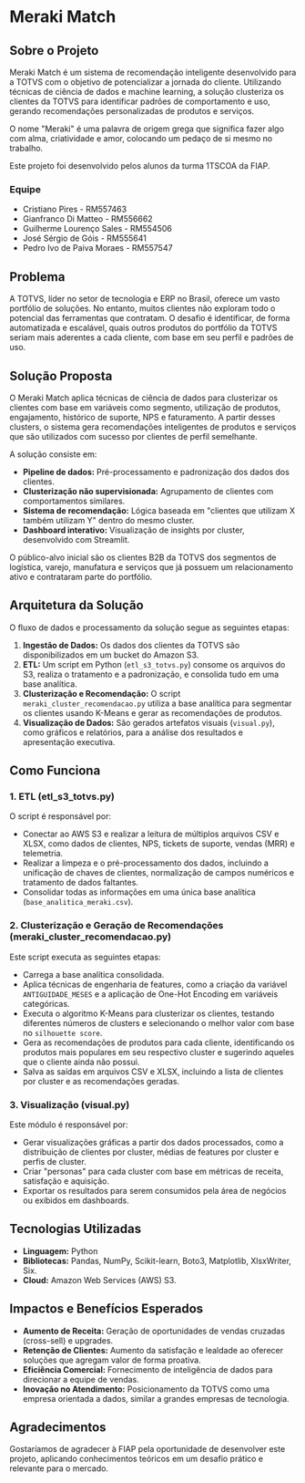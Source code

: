 # Meraki Match

## Sobre o Projeto

Meraki Match é um sistema de recomendação inteligente desenvolvido para a TOTVS com o objetivo de potencializar a jornada do cliente. Utilizando técnicas de ciência de dados e machine learning, a solução clusteriza os clientes da TOTVS para identificar padrões de comportamento e uso, gerando recomendações personalizadas de produtos e serviços.

O nome "Meraki" é uma palavra de origem grega que significa fazer algo com alma, criatividade e amor, colocando um pedaço de si mesmo no trabalho.

Este projeto foi desenvolvido pelos alunos da turma 1TSCOA da FIAP.

### Equipe
* Cristiano Pires - RM557463
* Gianfranco Di Matteo - RM556662
* Guilherme Lourenço Sales - RM554506
* José Sérgio de Góis - RM555641
* Pedro Ivo de Paiva Moraes - RM557547

## Problema

A TOTVS, líder no setor de tecnologia e ERP no Brasil, oferece um vasto portfólio de soluções. No entanto, muitos clientes não exploram todo o potencial das ferramentas que contratam. O desafio é identificar, de forma automatizada e escalável, quais outros produtos do portfólio da TOTVS seriam mais aderentes a cada cliente, com base em seu perfil e padrões de uso.

## Solução Proposta

O Meraki Match aplica técnicas de ciência de dados para clusterizar os clientes com base em variáveis como segmento, utilização de produtos, engajamento, histórico de suporte, NPS e faturamento. A partir desses clusters, o sistema gera recomendações inteligentes de produtos e serviços que são utilizados com sucesso por clientes de perfil semelhante.

A solução consiste em:
* **Pipeline de dados:** Pré-processamento e padronização dos dados dos clientes.
* **Clusterização não supervisionada:** Agrupamento de clientes com comportamentos similares.
* **Sistema de recomendação:** Lógica baseada em "clientes que utilizam X também utilizam Y" dentro do mesmo cluster.
* **Dashboard interativo:** Visualização de insights por cluster, desenvolvido com Streamlit.

O público-alvo inicial são os clientes B2B da TOTVS dos segmentos de logística, varejo, manufatura e serviços que já possuem um relacionamento ativo e contrataram parte do portfólio.

## Arquitetura da Solução

O fluxo de dados e processamento da solução segue as seguintes etapas:
1.  **Ingestão de Dados:** Os dados dos clientes da TOTVS são disponibilizados em um bucket do Amazon S3.
2.  **ETL:** Um script em Python (`etl_s3_totvs.py`) consome os arquivos do S3, realiza o tratamento e a padronização, e consolida tudo em uma base analítica.
3.  **Clusterização e Recomendação:** O script `meraki_cluster_recomendacao.py` utiliza a base analítica para segmentar os clientes usando K-Means e gerar as recomendações de produtos.
4.  **Visualização de Dados:** São gerados artefatos visuais (`visual.py`), como gráficos e relatórios, para a análise dos resultados e apresentação executiva.

## Como Funciona

### 1. ETL (etl_s3_totvs.py)
O script é responsável por:
* Conectar ao AWS S3 e realizar a leitura de múltiplos arquivos CSV e XLSX, como dados de clientes, NPS, tickets de suporte, vendas (MRR) e telemetria.
* Realizar a limpeza e o pré-processamento dos dados, incluindo a unificação de chaves de clientes, normalização de campos numéricos e tratamento de dados faltantes.
* Consolidar todas as informações em uma única base analítica (`base_analitica_meraki.csv`).

### 2. Clusterização e Geração de Recomendações (meraki_cluster_recomendacao.py)
Este script executa as seguintes etapas:
* Carrega a base analítica consolidada.
* Aplica técnicas de engenharia de features, como a criação da variável `ANTIGUIDADE_MESES` e a aplicação de One-Hot Encoding em variáveis categóricas.
* Executa o algoritmo K-Means para clusterizar os clientes, testando diferentes números de clusters e selecionando o melhor valor com base no `silhouette score`.
* Gera as recomendações de produtos para cada cliente, identificando os produtos mais populares em seu respectivo cluster e sugerindo aqueles que o cliente ainda não possui.
* Salva as saídas em arquivos CSV e XLSX, incluindo a lista de clientes por cluster e as recomendações geradas.

### 3. Visualização (visual.py)
Este módulo é responsável por:
* Gerar visualizações gráficas a partir dos dados processados, como a distribuição de clientes por cluster, médias de features por cluster e perfis de cluster.
* Criar "personas" para cada cluster com base em métricas de receita, satisfação e aquisição.
* Exportar os resultados para serem consumidos pela área de negócios ou exibidos em dashboards.

## Tecnologias Utilizadas
* **Linguagem:** Python
* **Bibliotecas:** Pandas, NumPy, Scikit-learn, Boto3, Matplotlib, XlsxWriter, Six.
* **Cloud:** Amazon Web Services (AWS) S3.

## Impactos e Benefícios Esperados
* **Aumento de Receita:** Geração de oportunidades de vendas cruzadas (cross-sell) e upgrades.
* **Retenção de Clientes:** Aumento da satisfação e lealdade ao oferecer soluções que agregam valor de forma proativa.
* **Eficiência Comercial:** Fornecimento de inteligência de dados para direcionar a equipe de vendas.
* **Inovação no Atendimento:** Posicionamento da TOTVS como uma empresa orientada a dados, similar a grandes empresas de tecnologia.

## Agradecimentos
Gostaríamos de agradecer à FIAP pela oportunidade de desenvolver este projeto, aplicando conhecimentos teóricos em um desafio prático e relevante para o mercado.
